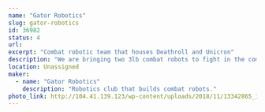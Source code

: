 ```yaml
---
name: "Gator Robotics"
slug: gator-robotics
id: 36982
status: 4
url: 
excerpt: "Combat robotic team that houses Deathroll and Unicron"
description: "We are bringing two 3lb combat robots to fight in the competition."
location: Unassigned
maker:
  - name: "Gator Robotics"
    description: "Robotics club that builds combat robots."
photo_link: http://104.41.139.123/wp-content/uploads/2018/11/13342865_1372233216125643_6208682043170332265_n.jpg
---
```

